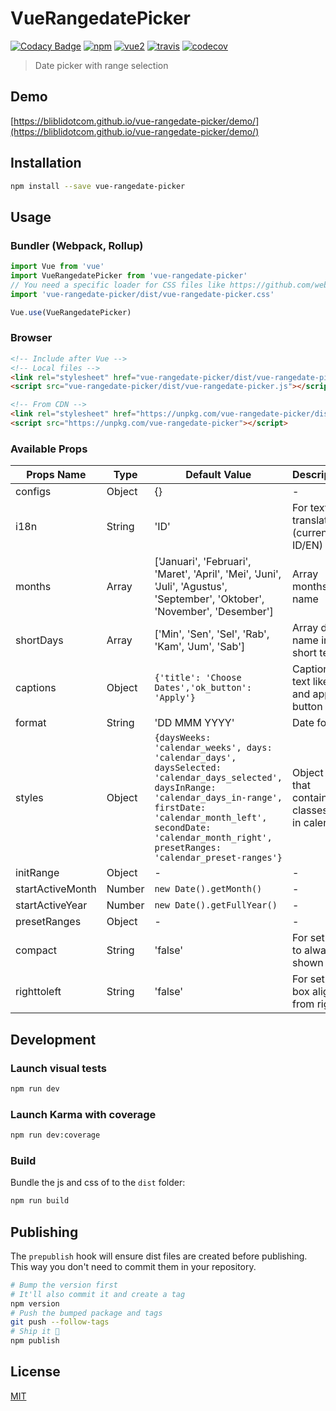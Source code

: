 # VueRangedatePicker

[![Codacy Badge](https://api.codacy.com/project/badge/Grade/5afaab93c27145f0bec1686beb9b8904)](https://www.codacy.com/app/bliblidotcom/vue-rangedate-picker?utm_source=github.com&utm_medium=referral&utm_content=bliblidotcom/vue-rangedate-picker&utm_campaign=badger)
[![npm](https://img.shields.io/npm/v/vue-rangedate-picker.svg)](https://www.npmjs.com/package/vue-rangedate-picker) [![vue2](https://img.shields.io/badge/vue-2.x-brightgreen.svg)](https://vuejs.org/) [![travis](https://img.shields.io/travis/bliblidotcom/vue-rangedate-picker.svg)](https://travis-ci.org/bliblidotcom/vue-rangedate-picker) [![codecov](https://codecov.io/gh/bliblidotcom/vue-rangedate-picker/branch/master/graph/badge.svg)](https://codecov.io/gh/bliblidotcom/vue-rangedate-picker)

> Date picker with range selection

## Demo

[https://bliblidotcom.github.io/vue-rangedate-picker/demo/](https://bliblidotcom.github.io/vue-rangedate-picker/demo/)

## Installation

```bash
npm install --save vue-rangedate-picker
```

## Usage

### Bundler (Webpack, Rollup)

```js
import Vue from 'vue'
import VueRangedatePicker from 'vue-rangedate-picker'
// You need a specific loader for CSS files like https://github.com/webpack/css-loader
import 'vue-rangedate-picker/dist/vue-rangedate-picker.css'

Vue.use(VueRangedatePicker)
```

### Browser

```html
<!-- Include after Vue -->
<!-- Local files -->
<link rel="stylesheet" href="vue-rangedate-picker/dist/vue-rangedate-picker.css"></link>
<script src="vue-rangedate-picker/dist/vue-rangedate-picker.js"></script>

<!-- From CDN -->
<link rel="stylesheet" href="https://unpkg.com/vue-rangedate-picker/dist/vue-rangedate-picker.css"></link>
<script src="https://unpkg.com/vue-rangedate-picker"></script>
```

### Available Props


| Props Name                 | Type             | Default Value  | Description                         	|
|--------------------------- |------------------|--------------- | ------------------------------------	|
| configs                     | Object           | {}             | -                                    |
| i18n                       | String           | 'ID'           | For text translation (currently: ID/EN) |
| months                     | Array            | ['Januari', 'Februari', 'Maret', 'April', 'Mei', 'Juni', 'Juli', 'Agustus', 'September', 'Oktober', 'November', 'Desember']              | Array months name |
| shortDays                  | Array            | ['Min', 'Sen', 'Sel', 'Rab', 'Kam', 'Jum', 'Sab']  |  Array date name in short text     |
| captions                   | Object           | `{'title': 'Choose Dates','ok_button': 'Apply'}`              | Caption text like title and apply button                                    |
| format                     | String           | 'DD MMM YYYY'              | Date format                                   |
| styles                     | Object           | `{daysWeeks: 'calendar_weeks', days: 'calendar_days', daysSelected: 'calendar_days_selected', daysInRange: 'calendar_days_in-range', firstDate: 'calendar_month_left', secondDate: 'calendar_month_right', presetRanges: 'calendar_preset-ranges'}`              | Object set that contains classes use in calendar |
| initRange                  | Object           | -              | -                                    |
| startActiveMonth           | Number           | `new Date().getMonth()`    | -                                    |
| startActiveYear            | Number           | `new Date().getFullYear()` | -                                    |
| presetRanges               | Object           | -              | -                                    |
| compact                    | String           | 'false'        | For set date to always shown |
| righttoleft                | String           | 'false'        | For set date box align from right |


## Development

### Launch visual tests

```bash
npm run dev
```

### Launch Karma with coverage

```bash
npm run dev:coverage
```

### Build

Bundle the js and css of to the `dist` folder:

```bash
npm run build
```


## Publishing

The `prepublish` hook will ensure dist files are created before publishing. This
way you don't need to commit them in your repository.

```bash
# Bump the version first
# It'll also commit it and create a tag
npm version
# Push the bumped package and tags
git push --follow-tags
# Ship it 🚀
npm publish
```

## License

[MIT](http://opensource.org/licenses/MIT)
